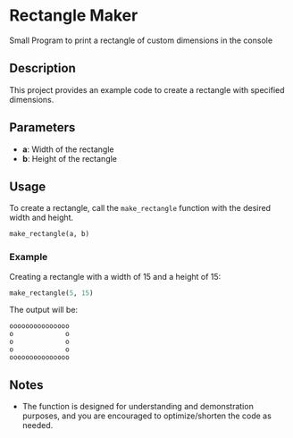 # Rectangle Maker
Small Program to print a rectangle of custom dimensions in the console

## Description
This project provides an example code to create a rectangle with specified dimensions.

## Parameters
- **a**: Width of the rectangle
- **b**: Height of the rectangle

## Usage
To create a rectangle, call the `make_rectangle` function with the desired width and height.

```python
make_rectangle(a, b)
```

### Example
Creating a rectangle with a width of 15 and a height of 15:

```python
make_rectangle(5, 15)
```

The output will be:

```
ooooooooooooooo
o             o
o             o
o             o
ooooooooooooooo
```

## Notes
- The function is designed for understanding and demonstration purposes, and you are encouraged to optimize/shorten the code as needed.
